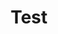 ---
# 标题
title: Test
# 标签
tags: 
    - Test
    - CAD2020

#音乐 
# mp3: http://domain.com/awesome.mp3
cover: /img/welcome-cover1.png
---